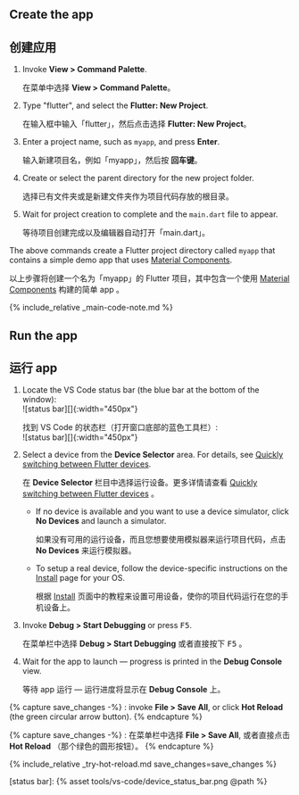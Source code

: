 <div class="tab-pane" id="vscode" role="tabpanel" aria-labelledby="vscode-tab" markdown="1">

## Create the app

## 创建应用

  1. Invoke **View > Command Palette**.
  
     在菜单中选择 **View > Command Palette**。
  1. Type "flutter", and select the **Flutter: New Project**.
  
     在输入框中输入「flutter」，然后点击选择 **Flutter: New Project**。
  1. Enter a project name, such as `myapp`, and press **Enter**.
  
     输入新建项目名，例如「myapp」，然后按 **回车键**。
  1. Create or select the parent directory for the new project folder.
  
     选择已有文件夹或是新建文件夹作为项目代码存放的根目录。
  1. Wait for project creation to complete and the `main.dart`
     file to appear.
     
     等待项目创建完成以及编辑器自动打开「main.dart」。

The above commands create a Flutter project directory called `myapp` that
contains a simple demo app that uses [Material Components][].

以上步骤将创建一个名为「myapp」的 Flutter 项目，其中包含一个使用 [Material Components][] 构建的简单 app 。  

{% include_relative _main-code-note.md  %}

## Run the app

## 运行 app 

 1. Locate the VS Code status bar (the blue bar at the bottom of the
    window):<br> ![status bar][]{:width="450px"}
    
    找到 VS Code 的状态栏（打开窗口底部的蓝色工具栏）:<br> ![status bar][]{:width="450px"}
 1. Select a device from the **Device Selector** area.
    For details, see [Quickly switching between Flutter devices][].
    
    在 **Device Selector** 栏目中选择运行设备。更多详情请查看 [Quickly switching between Flutter devices][] 。
    - If no device is available and you want to use a device simulator,
      click **No Devices** and launch a simulator.
      
      如果没有可用的运行设备，而且您想要使用模拟器来运行项目代码，点击 **No Devices** 来运行模拟器。
    - To setup a real device, follow the device-specific instructions on the
      [Install][] page for your OS.
      
      根据 [Install][] 页面中的教程来设置可用设备，使你的项目代码运行在您的手机设备上。
 1. Invoke **Debug > Start Debugging** or press <kbd>F5</kbd>.
 
    在菜单栏中选择 **Debug > Start Debugging** 或者直接按下 <kbd>F5</kbd> 。 
 1. Wait for the app to launch &mdash; progress is printed
    in the **Debug Console** view.
    
    等待 app 运行 &mdash; 运行进度将显示在 **Debug Console** 上。

{% capture save_changes -%}
  : invoke **File > Save All**,
  or click **Hot Reload** (the green circular arrow button).
{% endcapture %}

{% capture save_changes -%}
  : 在菜单栏中选择 **File > Save All**,
  或者直接点击 **Hot Reload** （那个绿色的圆形按钮）。
{% endcapture %}

{% include_relative _try-hot-reload.md save_changes=save_changes %}

[Install]: /docs/get-started/install
[Material Components]: https://material.io/guidelines
[Quickly switching between Flutter devices]: https://dartcode.org/docs/quickly-switching-between-flutter-devices
[status bar]: {% asset tools/vs-code/device_status_bar.png @path %}

</div>
